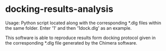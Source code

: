 # docking-results-analysis
Usage:
Python script located along with the corresponding *.dlg files within the same folder.
Enter '1' and then '1dock.dlg' as an example.

This software is able to reproduce results form docking protocol given in the corresponding *.dlg file generated by the Chimera software.
